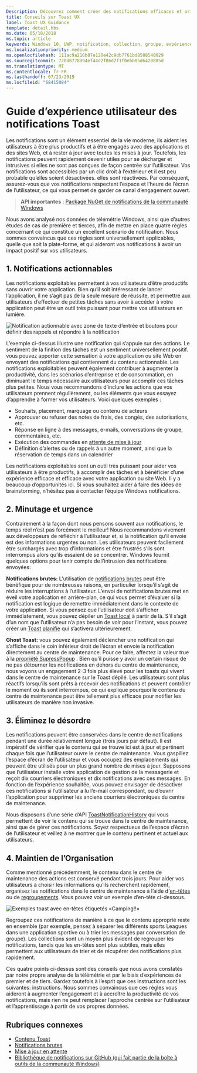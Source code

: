 ```yaml
---
Description: Découvrez comment créer des notifications efficaces et orientées utilisateur qui rendent vos utilisateurs productifs et heureux.
title: Conseils sur Toast UX
label: Toast UX Guidance
template: detail.hbs
ms.date: 05/18/2018
ms.topic: article
keywords: Windows 10, UWP, notification, collection, groupe, expérience utilisateur, conseils, conseils, action, toast, centre de maintenance, notifications non interinterrompues, notifications efficaces, notifications non intrusives, action possible, gérer, organiser
ms.localizationpriority: medium
ms.openlocfilehash: 111ac9a216b87e120e42c9db7761bd8588548029
ms.sourcegitcommit: 720d8778d94ef44d2f86d2f1f0ebb05d6420805d
ms.translationtype: MT
ms.contentlocale: fr-FR
ms.lasthandoff: 07/23/2019
ms.locfileid: "68415084"
---
```

# <a name="toast-notification-ux-guidance"></a>Guide d’expérience utilisateur des notifications Toast
Les notifications sont un élément essentiel de la vie moderne; ils aident les utilisateurs à être plus productifs et à être engagés avec des applications et des sites Web, et à rester à jour avec toutes les mises à jour. Toutefois, les notifications peuvent rapidement devenir utiles pour se décharger et intrusives si elles ne sont pas conçues de façon centrée sur l’utilisateur. Vos notifications sont accessibles par un clic droit à l’extérieur et il est peu probable qu’elles soient désactivées. elles sont réactivées.  Par conséquent, assurez-vous que vos notifications respectent l’espace et l’heure de l’écran de l’utilisateur, ce qui vous permet de garder ce canal d’engagement ouvert.

> **API importantes** : [Package NuGet de notifications de la communauté Windows](https://www.nuget.org/packages/Microsoft.Toolkit.Uwp.Notifications/)

Nous avons analysé nos données de télémétrie Windows, ainsi que d’autres études de cas de première et tierces, afin de mettre en place quatre règles concernant ce qui constitue un excellent scénario de notification.  Nous sommes convaincus que ces règles sont universellement applicables, quelle que soit la plate-forme, et qui aideront vos notifications à avoir un impact positif sur vos utilisateurs.

## <a name="1-actionable-notifications"></a>1. Notifications actionnables
Les notifications exploitables permettent à vos utilisateurs d’être productifs sans ouvrir votre application.  Bien qu’il soit intéressant de lancer l’application, il ne s’agit pas de la seule mesure de réussite, et permettre aux utilisateurs d’effectuer de petites tâches sans avoir à accéder à votre application peut être un outil très puissant pour mettre vos utilisateurs en lumière.

![Notification actionnable avec zone de texte d’entrée et boutons pour définir des rappels et répondre à la notification](images/actionable-notification-example01.png)

L’exemple ci-dessus illustre une notification qui s’appuie sur des actions. Le sentiment de la finition des tâches est un sentiment universellement positif. vous pouvez apporter cette sensation à votre application ou site Web en envoyant des notifications qui contiennent du contenu actionnable. Les notifications exploitables peuvent également contribuer à augmenter la productivité, dans les scénarios d’entreprise et de consommation, en diminuant le temps nécessaire aux utilisateurs pour accomplir ces tâches plus petites. Nous vous recommandons d’inclure les actions que vos utilisateurs prennent régulièrement, ou les éléments que vous essayez d’apprendre à former vos utilisateurs.  Voici quelques exemples :
* Souhaits, placement, marquage ou contenu de acteurs
* Approuver ou refuser des notes de frais, des congés, des autorisations, etc.
* Réponse en ligne à des messages, e-mails, conversations de groupe, commentaires, etc.
* Exécution des commandes en [attente de mise à jour](toast-pending-update.md)
* Définition d’alertes ou de rappels à un autre moment, ainsi que la réservation de temps dans un calendrier

Les notifications exploitables sont un outil très puissant pour aider vos utilisateurs à être productifs, à accomplir des tâches et à bénéficier d’une expérience efficace et efficace avec votre application ou site Web.  Il y a beaucoup d’opportunités ici. Si vous souhaitez aider à faire des idées de brainstorming, n’hésitez pas à contacter l’équipe Windows notifications.

## <a name="2-timing-and-urgency"></a>2. Minutage et urgence
Contrairement à la façon dont nous pensons souvent aux notifications, le temps réel n’est pas forcément le meilleur! Nous recommandons vivement aux développeurs de réfléchir à l’utilisateur et, si la notification qu’il envoie est des informations urgentes ou non. Les utilisateurs peuvent facilement être surchargés avec trop d’informations et être frustrés s’ils sont interrompus alors qu’ils essaient de se concentrer. Windows fournit quelques options pour tenir compte de l’intrusion des notifications envoyées:

**Notifications brutes:** L'utilisation de [notifications brutes](raw-notification-overview.md) peut être bénéfique pour de nombreuses raisons, en particulier lorsqu’il s’agit de réduire les interruptions à l’utilisateur.  L’envoi de notifications brutes met en éveil votre application en arrière-plan, ce qui vous permet d’évaluer si la notification est logique de remettre immédiatement dans le contexte de votre application. Si vous pensez que l’utilisateur doit s’afficher immédiatement, vous pouvez dépiler un [Toast local](send-local-toast.md) à partir de là.  S’il s’agit d’un nom que l’utilisateur n’a pas besoin de voir pour l’instant, vous pouvez créer un [Toast planifié](https://blogs.msdn.microsoft.com/tiles_and_toasts/2016/09/30/quickstart-sending-an-alarm-in-windows-10/) qui s’activera ultérieurement.


**Ghost Toast:** vous pouvez également déclencher une notification qui s’affiche dans le coin inférieur droit de l’écran et envoie la notification directement au centre de maintenance. Pour ce faire, affectez la valeur true à la [propriété SupressPopup](https://docs.microsoft.com/en-us/uwp/api/windows.ui.notifications.toastnotification.suppresspopup) . Bien qu’il puisse y avoir un certain risque de ne pas détourner les notifications en dehors du centre de maintenance, nous voyons un engagement 2-3 fois plus élevé pour les toasts qui vivent dans le centre de maintenance sur le Toast dépilé.  Les utilisateurs sont plus réactifs lorsqu’ils sont prêts à recevoir des notifications et peuvent contrôler le moment où ils sont interrompus, ce qui explique pourquoi le contenu du centre de maintenance peut être tellement plus efficace pour notifier les utilisateurs de manière non invasive.

## <a name="3-clear-out-the-clutter"></a>3. Éliminez le désordre
Les notifications peuvent être conservées dans le centre de notifications pendant une durée relativement longue (trois jours par défaut).  Il est impératif de vérifier que le contenu qui se trouve ici est à jour et pertinent chaque fois que l’utilisateur ouvre le centre de maintenance. Vous gaspillez l’espace d’écran de l’utilisateur et vous occupez des emplacements qui peuvent être utilisés pour un plus grand nombre de mises à jour.  Supposons que l’utilisateur installe votre application de gestion de la messagerie et reçoit dix courriers électroniques et dix notifications avec ces messages.  En fonction de l’expérience souhaitée, vous pouvez envisager de désactiver ces notifications si l’utilisateur a lu l’e-mail correspondant, ou d’ouvrir l’application pour supprimer les anciens courriers électroniques du centre de maintenance.

Nous disposons d’une série d’API [ToastNotificationHistory](https://docs.microsoft.com/en-us/uwp/api/windows.ui.notifications.toastnotificationhistory) qui vous permettent de voir le contenu qui se trouve dans le centre de maintenance, ainsi que de gérer ces notifications. Soyez respectueux de l’espace d’écran de l’utilisateur et veillez à ne montrer que le contenu pertinent et actuel aux utilisateurs.

## <a name="4-keeping-organized"></a>4. Maintien de l’Organisation
Comme mentionné précédemment, le contenu dans le centre de maintenance des actions est conservé pendant trois jours.  Pour aider vos utilisateurs à choisir les informations qu’ils recherchent rapidement, organisez les notifications dans le centre de maintenance à l’aide d'[en-têtes](https://docs.microsoft.com/en-us/windows/uwp/design/shell/tiles-and-notifications/toast-headers) ou de [regroupements](https://docs.microsoft.com/en-us/uwp/api/windows.ui.notifications.toastcollection). Vous pouvez voir un exemple d’en-tête ci-dessous.

![Exemples toast avec en-têtes étiquetés «Camping!!»](images/toast-headers-action-center.png)

Regroupez ces notifications de manière à ce que le contenu approprié reste en ensemble (par exemple, pensez à séparer les différents sports Leagues dans une application sportive ou à trier les messages par conversation de groupe). Les collections sont un moyen plus évident de regrouper les notifications, tandis que les en-têtes sont plus subtiles, mais elles permettent aux utilisateurs de trier et de récupérer des notifications plus rapidement.



Ces quatre points ci-dessus sont des conseils que nous avons constatés par notre propre analyse de la télémétrie et par le biais d’expériences de premier et de tiers. Gardez toutefois à l’esprit que ces instructions sont les suivantes: instructions.  Nous sommes convaincus que ces règles vous aideront à augmenter l’engagement et à accroître la productivité de vos notifications, mais rien ne peut remplacer l’approche centrée sur l’utilisateur et l’apprentissage à partir de vos propres données.  

## <a name="related-topics"></a>Rubriques connexes

* [Contenu Toast](adaptive-interactive-toasts.md)
* [Notifications brutes](raw-notification-overview.md)
* [Mise à jour en attente](toast-pending-update.md)
* [Bibliothèque de notifications sur GitHub (qui fait partie de la boîte à outils de la communauté Windows)](https://github.com/windows-toolkit/WindowsCommunityToolkit/tree/master/Microsoft.Toolkit.Uwp.Notifications)
